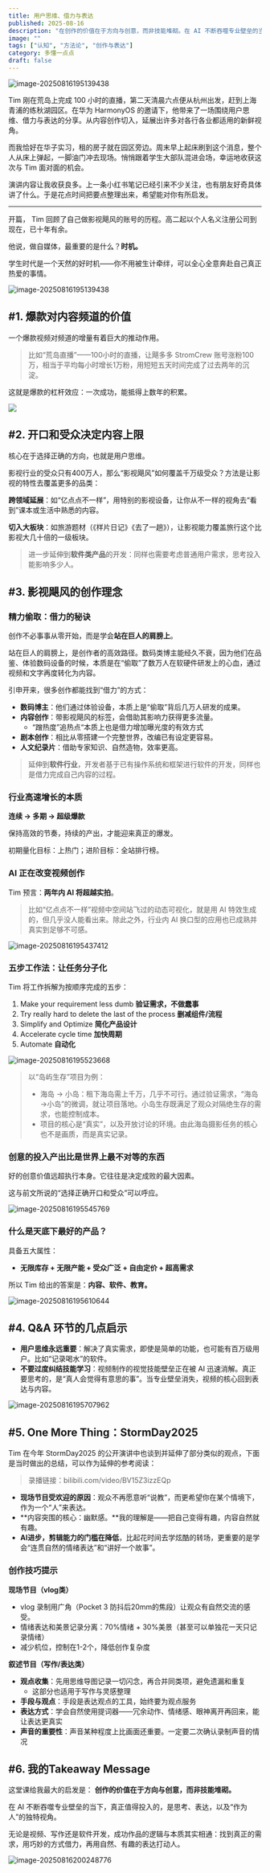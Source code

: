 ```yaml
---
title: 用户思维、借力与表达
published: 2025-08-16
description: "在创作的价值在于方向与创意，而非技能堆砌。在 AI 不断吞噬专业壁垒的当下，真正值得投入的，是思考、表达，以及“作为人”的独特视角。"
image: ""
tags: ["认知", "方法论", "创作与表达"]
category: 多懂一点点
draft: false
---
```


![image-20250816195139438](./SS-Vol01/image-20250816195139438.png)

Tim 刚在荒岛上完成 100 小时的直播，第二天清晨六点便从杭州出发，赶到上海青浦的练秋湖园区。在华为 HarmonyOS 的邀请下，他带来了一场围绕用户思维、借力与表达的分享。从内容创作切入，延展出许多对各行各业都适用的新鲜视角。

而我恰好在华子实习，租的房子就在园区旁边。周末早上起床刷到这个消息，整个人从床上弹起，一脚油门冲去现场。悄悄跟着学生大部队混进会场，幸运地收获这次与 Tim 面对面的机会。

演讲内容让我收获良多。上一条小红书笔记已经引来不少关注，也有朋友好奇具体讲了什么。于是花点时间把要点整理出来，希望能对你有所启发。

---

开篇， Tim 回顾了自己做影视飓风的账号的历程。高二起以个人名义注册公司到现在，已十年有余。

他说，做自媒体，最重要的是什么？**时机。**

学生时代是一个天然的好时机——你不用被生计牵绊，可以全心全意奔赴自己真正热爱的事情。

![image-20250816195139438](./SS-Vol01/image-20250816195311014.png)

## #1. 爆款对内容频道的价值

一个爆款视频对频道的增量有着巨大的推动作用。

> 比如“荒岛直播”——100小时的直播，让飓多多 StromCrew 账号涨粉100万，相当于平均每小时增长1万粉，用短短五天时间完成了过去两年的沉淀。

这就是爆款的杠杆效应：一次成功，能抵得上数年的积累。

![](./SS-Vol01/image-20250816195336503.png)

## #2. 开口和受众决定内容上限

核心在于选择正确的方向，也就是用户思维。

影视行业的受众只有400万人，那么“影视飓风”如何覆盖千万级受众？方法是让影视的特性去覆盖更多的品类：

**跨领域延展**：如“亿点点不一样”，用特别的影视设备，让你从不一样的视角去“看到”课本或生活中熟悉的内容。

**切入大板块**：如旅游题材（《样片日记》《去了一趟》），让影视能力覆盖旅行这个比影视大几十倍的一级板块。

> 进一步延伸到**软件类产品**的开发：同样也需要考虑普通用户需求，思考投入能影响多少人。

## #3. 影视飓风的创作理念

### 精力偷取：借力的秘诀

创作不必事事从零开始，而是学会**站在巨人的肩膀上**。

站在巨人的肩膀上，是创作者的高效路径。数码类博主能经久不衰，因为他们在品鉴、体验数码设备的时候，本质是在“偷取”了数万人在软硬件研发上的心血，通过视频和文字再度转化为内容。

引申开来，很多创作都能找到“借力”的方式：

- **数码博主**：他们通过体验设备，本质上是“偷取”背后几万人研发的成果。
- **内容创作**：带影视飓风的标签，会借助其影响力获得更多流量。
    - “蹭热度”追热点“本质上也是借力增加曝光度的有效方式
- **剧本创作**：相比从零搭建一个完整世界，改编已有设定更容易。
- **人文纪录片**：借助专家知识、自然造物，效率更高。

> 延伸到**软件行业**，开发者基于已有操作系统和框架进行软件的开发，同样也是借力完成自己内容的过程。

### 行业高速增长的本质

**连续 → 多期 → 超级爆款**

保持高效的节奏，持续的产出，才能迎来真正的爆发。

初期量化目标：上热门；进阶目标：全站排行榜。

### AI 正在改变视频创作

Tim 预言：**两年内 AI 将超越实拍**。

> 比如“亿点点不一样”视频中空间站飞过的动态可视化，就是用 AI 特效生成的，但几乎没人能看出来。除此之外，行业内 AI 换口型的应用也已成熟并真实到足够不可感。

![image-20250816195437412](./SS-Vol01/image-20250816195437412.png)

### 五步工作法：让任务分子化

Tim 将工作拆解为按顺序完成的五步：

1. Make your requirement less dumb **验证需求，不做蠢事**
2. Try really hard to delete the last of the process **删减组件/流程**
3. Simplify and Optimize **简化产品设计**
4. Accelerate cycle time **加快周期**
5. Automate **自动化**

![image-20250816195523668](./SS-Vol01/image-20250816195523668.png)

> 以“岛屿生存”项目为例：
>
> - 海岛 → 小岛：租下海岛需上千万，几乎不可行。通过验证需求，“海岛→小岛”的微调，就让项目落地。小岛生存既满足了观众对隔绝生存的需求，也能控制成本。
> - 项目的核心是“真实”，以及开放讨论的环境。由此海岛摄影任务的核心也不是画质，而是真实记录。

### 创意的投入产出比是世界上最不对等的东西

好的创意价值远超执行本身。它往往是决定成败的最大因素。

这与前文所说的“选择正确开口和受众”可以呼应。

![image-20250816195545769](./SS-Vol01/image-20250816195545769.png)

### 什么是天底下最好的产品？

具备五大属性：

- **无限库存 + 无限产能 + 受众广泛 + 自由定价 + 超高需求**

所以 Tim 给出的答案是：**内容、软件、教育。**

![image-20250816195610644](./SS-Vol01/image-20250816195610644.png)

## #4. Q&A 环节的几点启示

- **用户思维永远重要**：解决了真实需求，即使是简单的功能，也可能有百万级用户。比如“记录喝水”的软件。
- **不要过度纠结技能学习**：视频制作的视觉技能壁垒正在被 AI 迅速消解。真正要思考的，是“真人会觉得有意思的事”。当专业壁垒消失，视频的核心回到表达与内容。

![image-20250816195707962](./SS-Vol01/image-20250816195707962.png)

## #5. One More Thing：StormDay2025

Tim 在今年 StormDay2025 的公开演讲中也谈到并延伸了部分类似的观点，下面是当时做出的总结，可以作为延伸的参考阅读：

> 录播链接：bilibili.com/video/BV15Z3izzEQp

- **现场节目受欢迎的原因**：观众不再愿意听“说教”，而更希望你在某个情境下，作为一个“人”来表达。
- **内容突围的核心：幽默感。**我的理解是——把自己变得有趣，内容自然就有趣。
- **AI进步，剪辑能力的门槛在降低**，比起花时间去学炫酷的转场，更重要的是学会“连贯自然的情绪表达”和“讲好一个故事”。

### 创作技巧提示

**现场节目（vlog类）**

- vlog 录制用广角（Pocket 3 防抖后20mm的焦段）让观众有自然交流的感受。
- 情绪表达和美景记录分离：70%情绪 + 30%美景（甚至可以单独花一天只记录情绪）
- 减少机位，控制在1-2个，降低创作复杂度

**叙述节目（写作/表达类）**

- **观点收集**：先用思维导图记录一切闪念，再合并同类项，避免遗漏和重复
    - 这部分也适用于写作与灵感整理
- **手段与观点**：手段是表达观点的工具，始终要为观点服务
- **表达方式**：学会自然使用提词器——冗余动作、情绪感、眼神离开再回来，能让表达更真实
- **声音的重要性**：声音某种程度上比画面还重要。一定要二次确认录制声音的情况

## #6. 我的Takeaway Message

这堂课给我最大的启发是：
 **创作的价值在于方向与创意，而非技能堆砌。**

在 AI 不断吞噬专业壁垒的当下，真正值得投入的，是思考、表达，以及“作为人”的独特视角。

无论是视频、写作还是软件开发，成功作品的逻辑与本质其实相通：找到真正的需求，用巧妙的方式借力，再用自然、有趣的表达打动人。

![image-20250816200248776](./SS-Vol01/image-20250816200248776.png)
